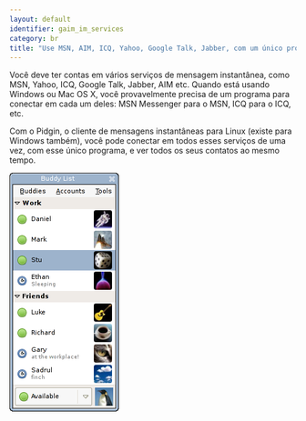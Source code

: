 ```yaml
---
layout: default
identifier: gaim_im_services
category: br
title: "﻿Use MSN, AIM, ICQ, Yahoo, Google Talk, Jabber, com um único programa"
---
```


Você deve ter contas em vários serviços de mensagem instantânea, como MSN, Yahoo, ICQ, Google Talk, Jabber, AIM etc. Quando está usando Windows ou Mac OS X, você provavelmente precisa de um programa para conectar em cada um deles: MSN Messenger para o MSN, ICQ para o ICQ, etc.

Com o Pidgin, o cliente de mensagens instantâneas para Linux (existe 
para 
Windows também), você pode conectar em todos esses serviços de uma vez, com esse único programa, e ver todos os seus contatos ao mesmo tempo.


<img src="/img/gaim_im_services.png" />

  
